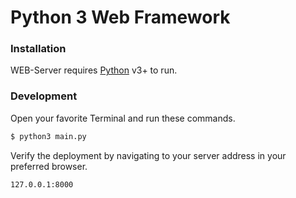# Python 3 Web Framework

### Installation

WEB-Server requires [Python](https://www.python.org/) v3+ to run.

### Development

Open your favorite Terminal and run these commands.

```sh
$ python3 main.py
```

Verify the deployment by navigating to your server address in your preferred browser.

```sh
127.0.0.1:8000
```
